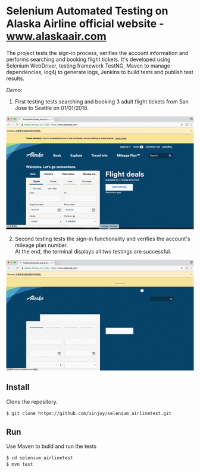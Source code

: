 # Selenium Automated Testing on Alaska Airline official website - www.alaskaair.com

The project tests the sign-in process, verifies the account information and performs searching and booking flight tickets. It's developed using Selenium WebDriver, testing framework TestNG, Maven to manage dependencies, log4j to generate logs, Jenkins to build tests and publish test results.

*Demo*:  
1. First testing tests searching and booking 3 adult flight tickets from San Jose to Seattle on 01/01/2018.  

![demo](./demo/demo_test1.gif)

2. Second testing tests the sign-in functionality and verifies the account's mileage plan number.  
   At the end, the terminal displays all two testings are successful.

![demo](./demo/demo_test2.gif)

## Install

Clone the repository.
```bash
$ git clone https://github.com/xinjoy/selenium_airlinetest.git
```

## Run
Use Maven to build and run the tests
```bash
$ cd selenium_airlinetest
$ mvn test
```
